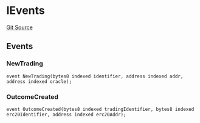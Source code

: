 # IEvents
[Git Source](https://github.com/fluidity-money/9lives.so/blob/a70b8a6a3d94c40f265a10336f5593b66550e4ec/src/IEvents.sol)


## Events
### NewTrading

```solidity
event NewTrading(bytes8 indexed identifier, address indexed addr, address indexed oracle);
```

### OutcomeCreated

```solidity
event OutcomeCreated(bytes8 indexed tradingIdentifier, bytes8 indexed erc20Identifier, address indexed erc20Addr);
```

